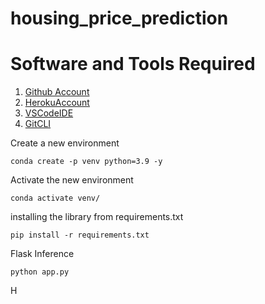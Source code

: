 # housing_price_prediction

# Software and Tools Required
1. [Github Account](https://github.com)
2. [HerokuAccount](https://heroku.com)
3. [VSCodeIDE](https://code.visualstudio.com)
4. [GitCLI](https://git-scm.com)

Create a new environment
```
conda create -p venv python=3.9 -y
```

Activate the new environment
```
conda activate venv/
```

installing the library from requirements.txt
```
pip install -r requirements.txt
```

Flask Inference
```
python app.py
```

H
